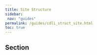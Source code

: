 ```yaml
---
title: Site Structure
sidebar:
 nav: "guides"
permalink: /guides/cdli_struct_site.html
toc: true
---
```

## Section
